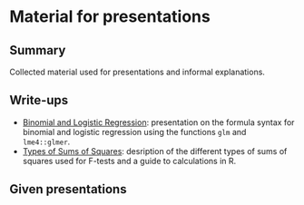 # Material for presentations

## Summary

Collected material used for presentations and informal explanations.

## Write-ups

- [Binomial and Logistic Regression](https://github.com/adamflr/SLU_Alnarp/blob/master/Presentations/BinomialAndLogisticRegression.md): presentation on the formula syntax for binomial and logistic regression using the functions `glm` and `lme4::glmer`.
- [Types of Sums of Squares](https://github.com/adamflr/SLU_Alnarp/blob/master/Presentations/TypesOfSumsOfSquares.pdf): desription of the different types of sums of squares used for F-tests and a guide to calculations in R.

## Given presentations



